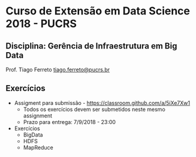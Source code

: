 # Curso de Extensão em Data Science 2018 - PUCRS

## Disciplina: Gerência de Infraestrutura em Big Data

Prof. Tiago Ferreto <tiago.ferreto@pucrs.br>

## Exercícios

- Assigment para submissão - https://classroom.github.com/a/5iXe7Xw1
  - Todos os exercícios devem ser submetidos neste mesmo assignment
  - Prazo para entrega: 7/9/2018 - 23:00
- Exercícios
  - BigData
  - HDFS
  - MapReduce
    

